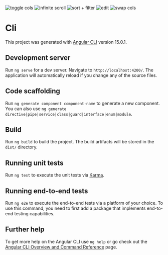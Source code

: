 ![toggle cols](https://github.com/striderhobbit/niax-cli/assets/141032232/a3219f46-3b8d-4b63-83b6-7083d17ea7ea)
![infinite scroll](https://github.com/striderhobbit/niax-cli/assets/141032232/10d1a528-dfdb-4eec-9cdf-4618fef4b509)
![sort + filter](https://github.com/striderhobbit/niax-cli/assets/141032232/b98eb6f6-cafd-4e06-a808-69698adecb22)
![edit](https://github.com/striderhobbit/niax-cli/assets/141032232/7bae9c14-c596-48b6-b5f5-00366fcdf17a)
![swap cols](https://github.com/striderhobbit/niax-cli/assets/141032232/6f29c84d-0b57-4ac0-8305-35b6006a089a)


# Cli

This project was generated with [Angular CLI](https://github.com/angular/angular-cli) version 15.0.1.

## Development server

Run `ng serve` for a dev server. Navigate to `http://localhost:4200/`. The application will automatically reload if you change any of the source files.

## Code scaffolding

Run `ng generate component component-name` to generate a new component. You can also use `ng generate directive|pipe|service|class|guard|interface|enum|module`.

## Build

Run `ng build` to build the project. The build artifacts will be stored in the `dist/` directory.

## Running unit tests

Run `ng test` to execute the unit tests via [Karma](https://karma-runner.github.io).

## Running end-to-end tests

Run `ng e2e` to execute the end-to-end tests via a platform of your choice. To use this command, you need to first add a package that implements end-to-end testing capabilities.

## Further help

To get more help on the Angular CLI use `ng help` or go check out the [Angular CLI Overview and Command Reference](https://angular.io/cli) page.
